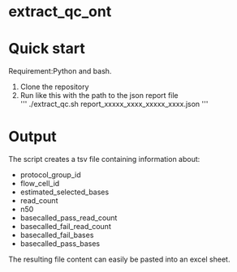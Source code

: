 # extract_qc_ont
# Quick start
Requirement:Python and bash.
1. Clone the repository
2. Run like this with the path to the json report file  
'''
./extract_qc.sh report_xxxxx_xxxx_xxxxx_xxxx.json
'''

#  Output
The script creates a tsv file containing information about:
- protocol_group_id
- flow_cell_id
- estimated_selected_bases
- read_count
- n50
- basecalled_pass_read_count
- basecalled_fail_read_count
- basecalled_fail_bases
- basecalled_pass_bases

The resulting file content can easily be pasted into an excel sheet. 

